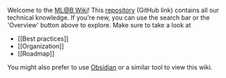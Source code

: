 Welcome to the [ML@B Wiki](https://mlberkeley.wiki)! This [repository](https://github.com/mlberkeley/wiki) (GitHub link) contains all our technical knowledge. If you're new, you can use the search bar or the 'Overview' button above to explore. Make sure to take a look at 

- [[Best practices]]
- [[Organization]]
- [[Roadmap]]

You might also prefer to use [Obsidian](https://obsidian.md) or a similar tool to view this wiki.